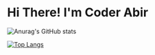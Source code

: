 <h1>Hi There! I'm Coder Abir</h1>

![Anurag's GitHub stats](https://github-readme-stats.vercel.app/api?username=coder-abir&show_icons=true&theme=radical)

[![Top Langs](https://github-readme-stats.vercel.app/api/top-langs/?username=coder-abir&layout=compact)](https://www.coder-abir.com)
